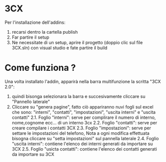 # 3CX
Per l'installazione dell'addins:
1. recarsi dentro la cartella publish
2. Far partire il setup 
3. Ne necessitate di un setup, aprire il progetto (doppio clic sul file 3CX.sln) con visual studio e fate partire il build 

# Come funziona ?
Una volta installato l'addin, apparirà nella barra multifunzione la scritta "3CX 2.0":
1. quindi bisonga selezionara la barra e succesivamente cliccare su "Pannello laterale"
2. Cliccare su "genera pagine", fatto ciò appariranno nuvi fogli sul excel che sono: "interni", "contatti", "impostazioni", "uscita interni" e "uscita contatti"
2.1. Foglio "interni": serve per complirare il numero di interno, nome,cognome ecc... di un interno 3cx
2.2. Foglio "contatti": serve per creare compilare i contatti 3CX 
2.3. Foglio "impostazioni": serve per settare le impostazioni del telefono, Nota a ogni modifica effettuata bisogna cliccare su "setta impostazioni" sul pannella laterale
2.4. Foglio "uscita interni": contiene l'elenco dei interni generati da importare su 3CX
2.5. Foglio "usicta contatti": contiene l'elenco dei contatti generati da importare su 3CX

